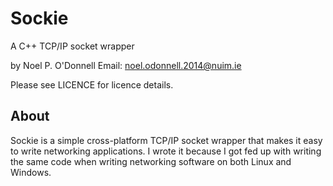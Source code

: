 Sockie
======

A C++ TCP/IP socket wrapper

by Noel P. O'Donnell
Email: noel.odonnell.2014@nuim.ie



Please see LICENCE for licence details.



About
-----
Sockie is a simple cross-platform TCP/IP socket wrapper that makes it easy to write networking applications. I wrote it because I got fed up with writing the same code when writing networking software on both Linux and Windows.
